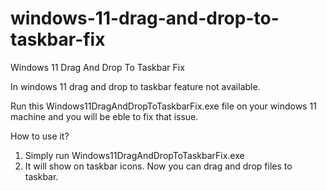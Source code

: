 # windows-11-drag-and-drop-to-taskbar-fix
Windows 11 Drag And Drop To Taskbar Fix

In windows 11 drag and drop to taskbar feature not available.

Run this Windows11DragAndDropToTaskbarFix.exe file on your windows 11 machine and you will be eble to fix that issue.

How to use it?

1. Simply run Windows11DragAndDropToTaskbarFix.exe
2. It will show on taskbar icons. Now you can drag and drop files to taskbar.
